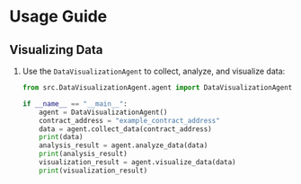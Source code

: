
# Usage Guide

## Visualizing Data

1. Use the `DataVisualizationAgent` to collect, analyze, and visualize data:

   ```python
   from src.DataVisualizationAgent.agent import DataVisualizationAgent

   if __name__ == "__main__":
       agent = DataVisualizationAgent()
       contract_address = "example_contract_address"
       data = agent.collect_data(contract_address)
       print(data)
       analysis_result = agent.analyze_data(data)
       print(analysis_result)
       visualization_result = agent.visualize_data(data)
       print(visualization_result)
   ```
